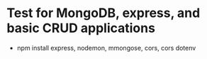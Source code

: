# Test for MongoDB, express, and basic CRUD applications

- npm install express, nodemon, mmongose, cors, cors dotenv
